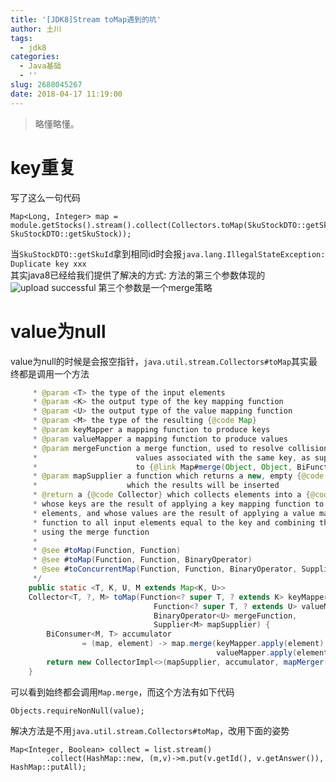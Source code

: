 ```yaml
---
title: '[JDK8]Stream toMap遇到的坑'
author: 土川
tags:
  - jdk8
categories:
  - Java基础
  - ''
slug: 2688045267
date: 2018-04-17 11:19:00
---
```

> 略懂略懂。

<!--more-->
# key重复 
写了这么一句代码

	Map<Long, Integer> map = module.getStocks().stream().collect(Collectors.toMap(SkuStockDTO::getSkuId, SkuStockDTO::getSkuStock));
当`SkuStockDTO::getSkuId`拿到相同id时会报`java.lang.IllegalStateException: Duplicate key xxx`  
其实java8已经给我们提供了解决的方式: 方法的第三个参数体现的
![upload successful](/images/pasted-123.png)
第三个参数是一个merge策略
# value为null
value为null的时候是会报空指针，`java.util.stream.Collectors#toMap`其实最终都是调用一个方法
```java
     * @param <T> the type of the input elements
     * @param <K> the output type of the key mapping function
     * @param <U> the output type of the value mapping function
     * @param <M> the type of the resulting {@code Map}
     * @param keyMapper a mapping function to produce keys
     * @param valueMapper a mapping function to produce values
     * @param mergeFunction a merge function, used to resolve collisions between
     *                      values associated with the same key, as supplied
     *                      to {@link Map#merge(Object, Object, BiFunction)}
     * @param mapSupplier a function which returns a new, empty {@code Map} into
     *                    which the results will be inserted
     * @return a {@code Collector} which collects elements into a {@code Map}
     * whose keys are the result of applying a key mapping function to the input
     * elements, and whose values are the result of applying a value mapping
     * function to all input elements equal to the key and combining them
     * using the merge function
     *
     * @see #toMap(Function, Function)
     * @see #toMap(Function, Function, BinaryOperator)
     * @see #toConcurrentMap(Function, Function, BinaryOperator, Supplier)
     */
    public static <T, K, U, M extends Map<K, U>>
    Collector<T, ?, M> toMap(Function<? super T, ? extends K> keyMapper,
                                Function<? super T, ? extends U> valueMapper,
                                BinaryOperator<U> mergeFunction,
                                Supplier<M> mapSupplier) {
        BiConsumer<M, T> accumulator
                = (map, element) -> map.merge(keyMapper.apply(element),
                                              valueMapper.apply(element), mergeFunction);
        return new CollectorImpl<>(mapSupplier, accumulator, mapMerger(mergeFunction), CH_ID);
    }
```
可以看到始终都会调用`Map.merge`，而这个方法有如下代码
```
Objects.requireNonNull(value);
```
解决方法是不用`java.util.stream.Collectors#toMap`，改用下面的姿势
```
Map<Integer, Boolean> collect = list.stream()
        .collect(HashMap::new, (m,v)->m.put(v.getId(), v.getAnswer()), HashMap::putAll);
```
